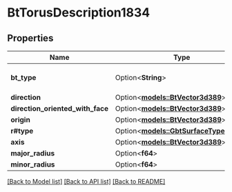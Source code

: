 # BtTorusDescription1834

## Properties

Name | Type | Description | Notes
------------ | ------------- | ------------- | -------------
**bt_type** | Option<**String**> | Type of JSON object. | [optional]
**direction** | Option<[**models::BtVector3d389**](BTVector3d-389.md)> |  | [optional]
**direction_oriented_with_face** | Option<[**models::BtVector3d389**](BTVector3d-389.md)> |  | [optional]
**origin** | Option<[**models::BtVector3d389**](BTVector3d-389.md)> |  | [optional]
**r#type** | Option<[**models::GbtSurfaceTypeEnum**](GBTSurfaceTypeEnum.md)> |  | [optional]
**axis** | Option<[**models::BtVector3d389**](BTVector3d-389.md)> |  | [optional]
**major_radius** | Option<**f64**> |  | [optional]
**minor_radius** | Option<**f64**> |  | [optional]

[[Back to Model list]](../README.md#documentation-for-models) [[Back to API list]](../README.md#documentation-for-api-endpoints) [[Back to README]](../README.md)


